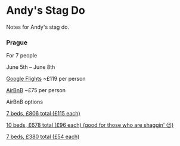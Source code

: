 # Andy's Stag Do

Notes for Andy's stag do.

### Prague

For 7 people

June 5th – June 8th

[Google Flights](https://www.google.com/flights?hl=en#flt=/m/04jpl./m/05ywg.2020-06-05*/m/05ywg./m/04jpl.2020-06-08;c:GBP;e:1;sd:1;t:f) ~£119 per person

[AirBnB](https://www.airbnb.co.uk/s/Prague--Czech-Republic/homes?refinement_paths%5B%5D=%2Fhomes&place_id=ChIJi3lwCZyTC0cRkEAWZg-vAAQ&source=mc_search_bar&search_type=section_navigation&screen_size=large&checkin=2020-06-05&checkout=2020-06-08&adults=8) ~£75 per person

AirBnB options

[7 beds, £806 total (£115 each)](https://www.airbnb.co.uk/rooms/20152355?location=Prague%2C%20Czech%20Republic&adults=7&check_in=2020-06-05&check_out=2020-06-08&source_impression_id=p3_1582812981_%2FILGnRZCKuqwNU4p)

[10 beds, £678 total (£96 each) (good for those who are shaggin' 😉)](https://www.airbnb.co.uk/rooms/9159171?location=Prague%2C%20Czech%20Republic&adults=7&check_in=2020-06-05&check_out=2020-06-08&source_impression_id=p3_1582813139_j%2BQdHRSLnHezvwMr)

[7 beds, £380 total (£54 each)](https://www.airbnb.co.uk/rooms/659531?location=Prague%2C%20Czech%20Republic&adults=7&check_in=2020-06-05&check_out=2020-06-08&source_impression_id=p3_1582813231_zg9zoXZhWB6rGLag)
